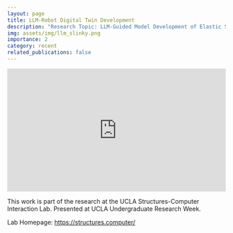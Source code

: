 ```yaml
---
layout: page
title: LLM-Robot Digital Twin Development
description: "Research Topic: LLM-Guided Model Development of Elastic Structures. (w/ Prof. M. Khalid Jawed)"
img: assets/img/llm_slinky.png
importance: 2
category: recent
related_publications: false
---
```


<div style="position: relative; width: 100%; padding-bottom: 56.25%; height: 0; overflow: hidden;">
    <iframe src="https://www.youtube.com/embed/M9Yeez81YiY"
                    title="YouTube video player"
                    style="position: absolute; top: 0; left: 0; width: 100%; height: 100%;"
                    frameborder="0"
                    allow="accelerometer; autoplay; clipboard-write; encrypted-media; gyroscope; picture-in-picture; web-share"
                    allowfullscreen>
    </iframe>
</div>

This work is part of the research at the UCLA Structures-Computer Interaction Lab. Presented at UCLA Undergraduate Research Week.

Lab Homepage: <a href="https://structures.computer/">https://structures.computer/</a>
